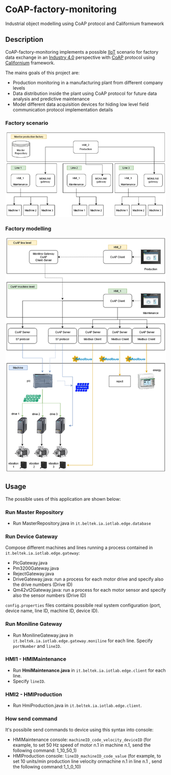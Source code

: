 # CoAP-factory-monitoring
Industrial object modelling using CoAP protocol and Californium framework

## Description
CoAP-factory-monitoring implements a possible [IIoT](https://en.wikipedia.org/wiki/Industrial_internet_of_things) scenario for factory data exchange in an [Industry 4.0](https://en.wikipedia.org/wiki/Fourth_Industrial_Revolution) perspective with [CoAP](https://en.wikipedia.org/wiki/Fourth_Industrial_Revolution) protocol using [Californium](https://www.eclipse.org/californium/) framework.

The mains goals of this project are:
- Production monitoring in a manufacturing plant from different company levels
- Data distribution inside the plant using CoAP protocol for future data analysis and predictive maintenance
- Model different data acquisition devices for hiding low level field communication protocol implementation details

### Factory scenario
![factory-scenario](Factory_Scenario.png)

### Factory modelling
![factory-modelling](Factory_Modelling.png)

## Usage
The possible uses of this application are shown below:

### Run Master Repository
* Run MasterRepository.java in `it.beltek.ia.iotlab.edge.database`
### Run Device Gateway
Compose different machines and lines running a process contained in `it.beltek.ia.iotlab.edge.gateway`:
* PlcGateway.java
* Pm3200Gateway.java
* RejectGateway.java
* DriveGateway.java: run a process for each motor drive and specify also the drive numbers (Drive ID)
* Qm42vt2Gateway.java: run a process for each motor sensor and specify also the sensor numbers (Drive ID)

`config.properties` files contains possibile real system configuration (port, device name, line ID, machine ID, device ID).

### Run Moniline Gateway
* Run MonilineGateway.java in `it.beltek.ia.iotlab.edge.gateway.moniline` for each line.
Specify `portNumber` and `lineID`.

### HMI1 - HMIMaintenance
* Run **HmiMaintenance.java** in `it.beltek.ia.iotlab.edge.client` for each line.
* Specify `lineID`.

### HMI2 - HMIProduction
* Run HmiProduction.java in `it.beltek.ia.iotlab.edge.client`.

### How send command
It's possibile send commands to device using this syntax into console:
* HMIMaintenance console: `machineID_code_velocity_deviceID` (for example, to set 50 Hz speed of motor n.1 in machine n.1, send the following command: 1_10_50_1)
* HMIProduction console: `lineID_machineID_code_value` (for example, to set 10 units/min production line velocity onmachine n.1 in line n.1 , send the following command:1_1_0_10)



